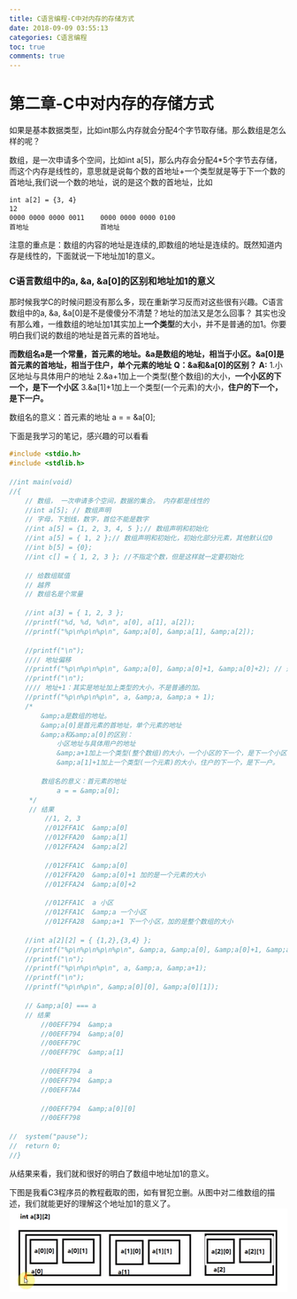 ```yaml
---
title: C语言编程-C中对内存的存储方式
date: 2018-09-09 03:55:13
categories: C语言编程
toc: true
comments: true
---
```

<h3></h3>

# 第二章-C中对内存的存储方式

如果是基本数据类型，比如int那么内存就会分配4个字节取存储。那么数组是怎么样的呢？

数组，是一次申请多个空间，比如int a[5]，那么内存会分配4&#42;5个字节去存储，而这个内存是线性的，意思就是说每个数的首地址+一个类型就是等于下一个数的首地址,我们说一个数的地址，说的是这个数的首地址，比如

```
int a[2] = {3, 4}
12
0000 0000 0000 0011    0000 0000 0000 0100
首地址                  首地址
```

注意的重点是：数组的内容的地址是连续的,即数组的地址是连续的。既然知道内存是线性的，下面就说一下地址加1的意义。



### C语言数组中的a, &a, &a[0]的区别和地址加1的意义

那时候我学C的时候问题没有那么多，现在重新学习反而对这些很有兴趣。C语言数组中的a, &amp;a, &amp;a[0]是不是傻傻分不清楚？地址的加法又是怎么回事？
其实也没有那么难，一维数组的地址加1其实加上<strong>一个类型</strong>的大小，并不是普通的加1。你要明白我们说的数组的地址是首元素的首地址。

<strong>而数组名a是一个常量，首元素的地址。&amp;a是数组的地址，相当于小区。&amp;a[0]是首元素的首地址，相当于住户，单个元素的地址</strong>
<strong>Q：&amp;a和&amp;a[0]的区别？</strong>
<strong>A:</strong>
1.小区地址与具体用户的地址
2.&amp;a+1加上一个类型(整个数组)的大小，<strong>一个小区的下一个，是下一个小区</strong>
3.&amp;a[1]+1加上一个类型(一个元素)的大小，<strong>住户的下一个，是下一户。</strong>

数组名的意义：首元素的地址
            a = = &amp;a[0];



下面是我学习的笔记，感兴趣的可以看看

```c
#include <stdio.h>
#include <stdlib.h>

//int main(void)
//{
    // 数组， 一次申请多个空间，数据的集合。 内存都是线性的
    //int a[5]; // 数组声明
    // 字母，下划线，数字，首位不能是数字
    //int a[5] = {1, 2, 3, 4, 5 };// 数组声明和初始化
    //int a[5] = { 1, 2 };// 数组声明和初始化，初始化部分元素，其他默认位0
    //int b[5] = {0};
    //int c[] = { 1, 2, 3 }; //不指定个数，但是这样就一定要初始化

    // 给数组赋值 
    // 越界
    // 数组名是个常量

    //int a[3] = { 1, 2, 3 };
    //printf("%d, %d, %d\n", a[0], a[1], a[2]);
    //printf("%p\n%p\n%p\n", &amp;a[0], &amp;a[1], &amp;a[2]);

    //printf("\n");
    //// 地址偏移
    //printf("%p\n%p\n%p\n", &amp;a[0], &amp;a[0]+1, &amp;a[0]+2); // 通过a[0]的地址得到a[1]， 地址+1：其实是地址加上类型的大小，不是普通的加。
    //printf("\n");
    //// 地址+1：其实是地址加上类型的大小，不是普通的加。
    //printf("%p\n%p\n%p\n", a, &amp;a, &amp;a + 1); 
    /*
        &amp;a是数组的地址。
        &amp;a[0]是首元素的首地址，单个元素的地址
        &amp;a和&amp;a[0]的区别：
            小区地址与具体用户的地址
            &amp;a+1加上一个类型(整个数组)的大小，一个小区的下一个，是下一个小区
            &amp;a[1]+1加上一个类型(一个元素)的大小，住户的下一个，是下一户。

        数组名的意义：首元素的地址
            a = = &amp;a[0];
     */
     // 结果
         //1, 2, 3
         //012FFA1C  &amp;a[0]
         //012FFA20  &amp;a[1]
         //012FFA24  &amp;a[2]

         //012FFA1C  &amp;a[0]
         //012FFA20  &amp;a[0]+1 加的是一个元素的大小
         //012FFA24  &amp;a[0]+2

         //012FFA1C  a 小区
         //012FFA1C  &amp;a 一个小区
         //012FFA28  &amp;a+1 下一个小区，加的是整个数组的大小

    //int a[2][2] = { {1,2},{3,4} };
    //printf("%p\n%p\n%p\n%p\n", &amp;a, &amp;a[0], &amp;a[0]+1, &amp;a[1]);
    //printf("\n");
    //printf("%p\n%p\n%p\n", a, &amp;a, &amp;a+1);
    //printf("\n");
    //printf("%p\n%p\n", &amp;a[0][0], &amp;a[0][1]);

    // &amp;a[0] === a
    // 结果
        //00EFF794  &amp;a
        //00EFF794  &amp;a[0]
        //00EFF79C
        //00EFF79C  &amp;a[1]

        //00EFF794  a
        //00EFF794  &amp;a
        //00EFF7A4

        //00EFF794  &amp;a[0][0]
        //00EFF798  

//  system("pause");
//  return 0;
//}
```

从结果来看，我们就和很好的明白了数组中地址加1的意义。

下图是我看C3程序员的教程截取的图，如有冒犯立删。从图中对二维数组的描述，我们就能更好的理解这个地址加1的意义了。
<img src="images/pro07-数组的地址png.png" alt="" />